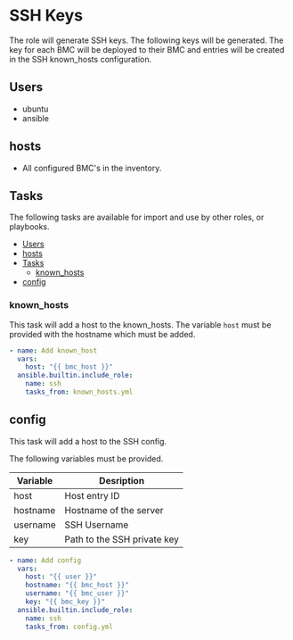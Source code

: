 # SSH Keys

The role will generate SSH keys. The following keys will be generated.
The key for each BMC will be deployed to their BMC and entries will be created in the SSH known_hosts configuration.

## Users

- ubuntu
- ansible

## hosts

- All configured BMC's in the inventory.

## Tasks

The following tasks are available for import and use by other roles, or playbooks.

- [Users](#users)
- [hosts](#hosts)
- [Tasks](#tasks)
  - [known\_hosts](#known_hosts)
- [config](#config)

### known_hosts

This task will add a host to the known_hosts. The variable `host` must be provided with the hostname which must be added.

```yaml
- name: Add known_host
  vars:
    host: "{{ bmc_host }}"
  ansible.builtin.include_role:
    name: ssh
    tasks_from: known_hosts.yml
```

## config

This task will add a host to the SSH config.

The following variables must be provided.

| Variable | Desription                  |
| -------- | --------------------------- |
| host     | Host entry ID               |
| hostname | Hostname of the server      |
| username | SSH Username                |
| key      | Path to the SSH private key |

```yaml
- name: Add config
  vars:
    host: "{{ user }}"
    hostname: "{{ bmc_host }}"
    username: "{{ bmc_user }}"
    key: "{{ bmc_key }}"
  ansible.builtin.include_role:
    name: ssh
    tasks_from: config.yml
```
